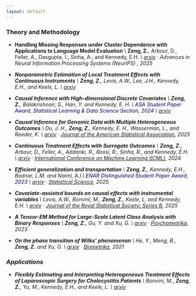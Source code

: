 ```yaml
---
layout: default
---
```



### Theory and Methodology
- **Handling Missing Responses under Cluster Dependence with Applications to Language Model Evaluation** \\
    **Zeng, Z.**, Arbour, D., Feller, A., Dasgupta, I., Sinha, A., and Kennedy, E.H. \\
    [arxiv](https://arxiv.org/abs/2510.20928) · <i> Advances in Neural Information Processing Systems (NeurIPS) <i>, 2025


- **Nonparametric Estimation of Local Treatment Effects with Continuous Instruments** \\
    **Zeng, Z.**, Levis, A.W., Lee, J.H., Kennedy, E.H., and Keele, L. \\
    [arxiv](https://arxiv.org/abs/2504.03063) 

- **Causal Inference with High-dimensional Discrete Covariates** \\
     **Zeng, Z.**, Balakrishnan, S., Han, Y. and Kennedy, E. H. \\
     <span style="color: darkblue;">ASA Student Paper Award, Statistical Learning & Data Science Section, 2024</span> \\
    [arxiv](https://arxiv.org/abs/2405.00118)
  
- **Causal Inference for Genomic Data with Multiple Heterogeneous Outcomes** \\
    Du, J. H., **Zeng, Z.**, Kennedy, E. H., Wasserman, L., and Roeder, K. \\
    [arxiv](https://arxiv.org/abs/2404.09119) ·  <i>[Journal of the American Statistical Association](https://www.tandfonline.com/doi/abs/10.1080/01621459.2025.2468014)<i>, 2025
    
- **Continuous Treatment Effects with Surrogate Outcomes** \\
    **Zeng, Z.**, Arbour, D., Feller, A., Addanki, R., Rossi, R., Sinha, R., and Kennedy, E.H. \\
    [arxiv](https://arxiv.org/abs/2402.00168) · <i>[International Conference on Machine Learning (ICML)](https://proceedings.mlr.press/v235/zeng24a.html)<i>, 2024

- **Efficient generalization and transportation** \\
    **Zeng, Z.**, Kennedy, E.H., Bodnar, L.M. and Naimi, A.I.\\
    <span style="color: darkblue;">ENAR Distinguished Student Paper Award, 2023</span> \\
    [arxiv](https://arxiv.org/abs/2302.00092) · <i>[Statistical Science](https://projecteuclid.org/journals/statistical-science/volume-40/issue-3/Efficient-Generalization-and-Transportation/10.1214/24-STS972.full)<i>, 2025

- **Covariate-assisted bounds on causal effects with instrumental variables** \\
    Levis, A.W., Bonvini, M., **Zeng, Z.**, Keele, L. and Kennedy, E.H. \\
    [arxiv](https://arxiv.org/abs/2301.12106) · <i>[Journal of the Royal Statistical Society: Series B](https://academic.oup.com/jrsssb/advance-article/doi/10.1093/jrsssb/qkaf028/8151396)<i>, 2025

- **A Tensor-EM Method for Large-Scale Latent Class Analysis with Binary Responses** \\
    **Zeng, Z.**, Gu, Y. and Xu, G. \\
    [arxiv](https://arxiv.org/abs/2103.16036) · <i>[Psychometrika](https://link.springer.com/article/10.1007/s11336-022-09887-1)<i>, 2023
    
- **On the phase transition of Wilks’ phenomenon** \\
    He, Y., Meng, B., **Zeng, Z.** and Xu, G. \\
    [arxiv](https://arxiv.org/abs/2008.05974) · <i>[Biometrika](https://academic.oup.com/biomet/article-abstract/108/3/741/5911091)<i>, 2021
  

### Applications

- **Flexibly Estimating and Interpreting Heterogeneous Treatment Effects of Laparoscopic Surgery for Cholecystitis Patients** \\
    Bonvini, M., **Zeng, Z.**, Yu, M., Kennedy, E.H., and Keele, L. \\
    [arxiv](https://arxiv.org/abs/2311.04359)
  



